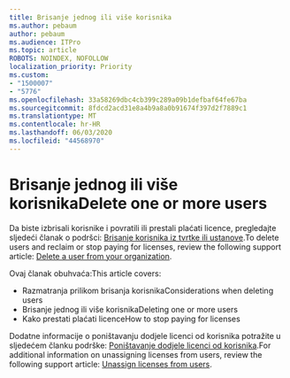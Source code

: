 ```yaml
---
title: Brisanje jednog ili više korisnika
ms.author: pebaum
author: pebaum
ms.audience: ITPro
ms.topic: article
ROBOTS: NOINDEX, NOFOLLOW
localization_priority: Priority
ms.custom:
- "1500007"
- "5776"
ms.openlocfilehash: 33a58269dbc4cb399c289a09b1defbaf64fe67ba
ms.sourcegitcommit: 8fdcd2acd31e8a4b9a8a0b91674f397d2f7889c1
ms.translationtype: MT
ms.contentlocale: hr-HR
ms.lasthandoff: 06/03/2020
ms.locfileid: "44568970"
---
```

# <a name="delete-one-or-more-users"></a><span data-ttu-id="2ef73-102">Brisanje jednog ili više korisnika</span><span class="sxs-lookup"><span data-stu-id="2ef73-102">Delete one or more users</span></span>

<span data-ttu-id="2ef73-103">Da biste izbrisali korisnike i povratili ili prestali plaćati licence, pregledajte sljedeći članak o podršci: [Brisanje korisnika iz tvrtke ili ustanove](https://docs.microsoft.com/microsoft-365/admin/add-users/delete-a-user?view=o365-worldwide).</span><span class="sxs-lookup"><span data-stu-id="2ef73-103">To delete users and reclaim or stop paying for licenses, review the following support article:  [Delete a user from your organization](https://docs.microsoft.com/microsoft-365/admin/add-users/delete-a-user?view=o365-worldwide).</span></span>

<span data-ttu-id="2ef73-104">Ovaj članak obuhvaća:</span><span class="sxs-lookup"><span data-stu-id="2ef73-104">This article covers:</span></span>

- <span data-ttu-id="2ef73-105">Razmatranja prilikom brisanja korisnika</span><span class="sxs-lookup"><span data-stu-id="2ef73-105">Considerations when deleting users</span></span>
- <span data-ttu-id="2ef73-106">Brisanje jednog ili više korisnika</span><span class="sxs-lookup"><span data-stu-id="2ef73-106">Deleting one or more users</span></span>
- <span data-ttu-id="2ef73-107">Kako prestati plaćati licence</span><span class="sxs-lookup"><span data-stu-id="2ef73-107">How to stop paying for licenses</span></span>

<span data-ttu-id="2ef73-108">Dodatne informacije o poništavanju dodjele licenci od korisnika potražite u sljedećem članku podrške: [Poništavanje dodjele licenci od korisnika](https://docs.microsoft.com/microsoft-365/admin/manage/remove-licenses-from-users?view=o365-worldwide).</span><span class="sxs-lookup"><span data-stu-id="2ef73-108">For additional information on unassigning licenses from users, review the following support article: [Unassign licenses from users](https://docs.microsoft.com/microsoft-365/admin/manage/remove-licenses-from-users?view=o365-worldwide).</span></span>